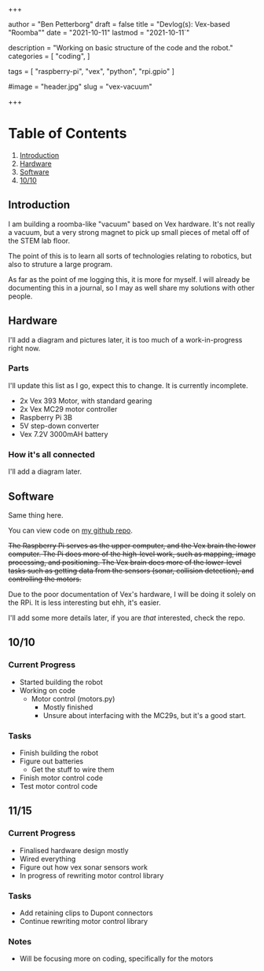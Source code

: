 +++

author = "Ben Petterborg"
draft = false
title = "Devlog(s): Vex-based \"Roomba\""
date = "2021-10-11"
lastmod = "2021-10-11`"

description = "Working on basic structure of the code and the robot."
categories = [
	"coding",
]

tags = [
	"raspberry-pi",
	"vex",
	"python",
	"rpi.gpio"
]

#image = "header.jpg"
slug = "vex-vacuum"

+++

Table of Contents
=================
1. [Introduction](#introduction)
2. [Hardware](#hardware)
3. [Software](#software)
4. [10/10](#10/10)

## Introduction
I am building a roomba-like "vacuum" based on Vex hardware. It's not really a 
vacuum, but a very strong magnet to pick up small pieces of metal off of the 
STEM lab floor. 

The point of this is to learn all sorts of technologies relating to robotics, 
but also to struture a large program. 

As far as the point of me logging this, it is more for myself. I will already
be documenting this in a journal, so I may as well share my solutions with 
other people.

## Hardware
I'll add a diagram and pictures later, it is too much of a work-in-progress 
right now.

### Parts
I'll update this list as I go, expect this to change. It is currently 
incomplete.
<!-- Add a picture here -->
- 2x Vex 393 Motor, with standard gearing
- 2x Vex MC29 motor controller
- Raspberry Pi 3B
- 5V step-down converter
- Vex 7.2V 3000mAH battery

### How it's all connected
<!-- Add a diagram here -->
I'll add a diagram later.

## Software
<!-- Add a diagram here -->
Same thing here.

You can view code on 
[my github repo](https://github.com/bpetterborg/vex_vacuum).

~~The Raspberry Pi serves as the upper computer, and the Vex brain the lower
computer. The Pi does more of the high-level work, such as mapping, image 
processing, and positioning. The Vex brain does more of the lower-level tasks
such as getting data from the sensors (sonar, collision detection), and
controlling the motors.~~

Due to the poor documentation of Vex's hardware, I will be doing it solely on
the RPi. It is less interesting but ehh, it's easier.

I'll add some more details later, if you are *that* interested, check the repo.

## 10/10

### Current Progress
- Started building the robot
- Working on code
	- Motor control (motors.py)
		- Mostly finished
		- Unsure about interfacing with the MC29s, but it's a good start.
	

### Tasks
- Finish building the robot
- Figure out batteries
	- Get the stuff to wire them
- Finish motor control code
- Test motor control code

## 11/15	

### Current Progress
- Finalised hardware design mostly
- Wired everything
- Figure out how vex sonar sensors work
- In progress of rewriting motor control library

### Tasks
- Add retaining clips to Dupont connectors
- Continue rewriting motor control library

### Notes
- Will be focusing more on coding, specifically for the motors
